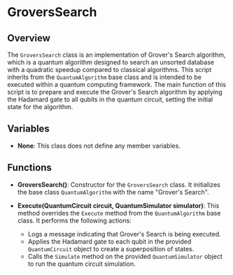 # GroversSearch

## Overview
The `GroversSearch` class is an implementation of Grover's Search algorithm, which is a quantum algorithm designed to search an unsorted database with a quadratic speedup compared to classical algorithms. This script inherits from the `QuantumAlgorithm` base class and is intended to be executed within a quantum computing framework. The main function of this script is to prepare and execute the Grover's Search algorithm by applying the Hadamard gate to all qubits in the quantum circuit, setting the initial state for the algorithm.

## Variables
- **None**: This class does not define any member variables.

## Functions
- **GroversSearch()**: Constructor for the `GroversSearch` class. It initializes the base class `QuantumAlgorithm` with the name "Grover's Search".
  
- **Execute(QuantumCircuit circuit, QuantumSimulator simulator)**: This method overrides the `Execute` method from the `QuantumAlgorithm` base class. It performs the following actions:
  - Logs a message indicating that Grover's Search is being executed.
  - Applies the Hadamard gate to each qubit in the provided `QuantumCircuit` object to create a superposition of states.
  - Calls the `Simulate` method on the provided `QuantumSimulator` object to run the quantum circuit simulation.
